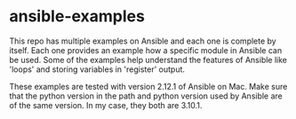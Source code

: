 # ansible-examples

This repo has multiple examples on Ansible and each one is complete by itself. Each one provides an example how a specific module in Ansible can be used. Some of the examples help understand the features of Ansible like 'loops' and storing variables in 'register' output. 

These examples are tested with version 2.12.1 of Ansible on Mac. Make sure that the python version in the path and python version used by Ansible are of the same version. In my case, they both are 3.10.1.
